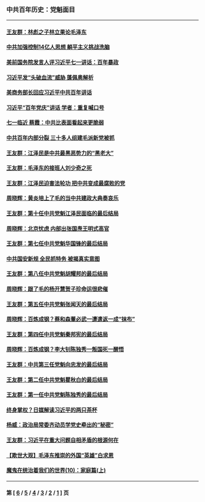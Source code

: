 ### 中共百年历史：党魁面目
---
#### [王友群：林彪之子林立果论毛泽东](../../pages/nf1176107/n13128622.md?08080430) 
#### [中共加强控制14亿人思想 躺平主义挑战洗脑](../../pages/nf1176107/n13094299.md?08080430) 
#### [美前国务院发言人评习近平七一讲话：百年暴政](../../pages/nf1176107/n13066986.md?08080430) 
#### [习近平发“头破血流”威胁 蓬佩奥解析](../../pages/nf1176107/n13063604.md?08080430) 
#### [美商务部长回应习近平中共百年讲话](../../pages/nf1176107/n13062903.md?08080430) 
#### [习近平“百年党庆”讲话 学者：重复喊口号](../../pages/nf1176107/n13061411.md?08080430) 
#### [七一临近 蔡霞：中共比表面看起来更脆弱](../../pages/nf1176107/n13056418.md?08080430) 
#### [中共百年内部分裂 三十多人组建毛派新党被抓](../../pages/nf1176107/n13044023.md?08080430) 
#### [王友群：江泽民是中共最黑恶势力的“黑老大”](../../pages/nf1176107/n13022180.md?08080430) 
#### [王友群：毛泽东的接班人刘少奇之死](../../pages/nf1176107/n12991772.md?08080430) 
#### [王友群：江泽民迫害法轮功 把中共变成最腐败的党](../../pages/nf1176107/n12947347.md?08080430) 
#### [周晓辉：黄炎培上了毛的当中共建政大典奏哀乐](../../pages/nf1176107/n12942780.md?08080430) 
#### [王友群：第十任中共党魁江泽民面临的最后结局](../../pages/nf1176107/n12933748.md?08080430) 
#### [周晓辉：北京忧虑 内部出张国焘王明式高官](../../pages/nf1176107/n12931709.md?08080430) 
#### [王友群：第七任中共党魁华国锋的最后结局](../../pages/nf1176107/n12918457.md?08080430) 
#### [中共国安新规 全民抓特务 被揭真实意图](../../pages/nf1176107/n12911615.md?08080430) 
#### [王友群：第八任中共党魁胡耀邦的最后结局](../../pages/nf1176107/n12902918.md?08080430) 
#### [周晓辉：跟了毛的杨开慧贺子珍命运很悲催](../../pages/nf1176107/n12877804.md?08080430) 
#### [王友群：第五任中共党魁张闻天的最后结局](../../pages/nf1176107/n12865420.md?08080430) 
#### [周晓辉：百炼成钢？蔡和森董必武一遭遣返一成“抹布”](../../pages/nf1176107/n12854806.md?08080430) 
#### [王友群：第四任中共党魁秦邦宪的最后结局](../../pages/nf1176107/n12855290.md?08080430) 
#### [周晓辉：百炼成钢？李大钊陈独秀一叛国死一醒悟](../../pages/nf1176107/n12847981.md?08080430) 
#### [王友群：中共第三任党魁向忠发的最后结局](../../pages/nf1176107/n12840390.md?08080430) 
#### [王友群：第二任中共党魁瞿秋白的最后结局](../../pages/nf1176107/n12824710.md?08080430) 
#### [王友群：第一任中共党魁陈独秀的最后结局](../../pages/nf1176107/n12809869.md?08080430) 
#### [终身掌权？日媒解读习近平的两只茶杯](../../pages/nf1176107/n12805064.md?08080430) 
#### [杨威：政治局常委齐动员学党史牵出的“秘密”](../../pages/nf1176107/n12764642.md?08080430) 
#### [王友群：习近平在重大问题自相矛盾的根源何在](../../pages/nf1176107/n12499563.md?08080430) 
#### [【欺世大观】毛泽东推崇的外国“英雄”白求恩](../../pages/nf1176107/n12362005.md?08080430) 
#### [魔鬼在统治着我们的世界(10)：家庭篇(上)](../../pages/nf1176107/n10435448.md?08080430) 

---
#### 第 [ [6](./6.md?08080430) / [5](./5.md?08080430) / [4](./4.md?08080430) / [3](./3.md?08080430) / [2](./2.md?08080430) / [1](./1.md?08080430) ] 页
